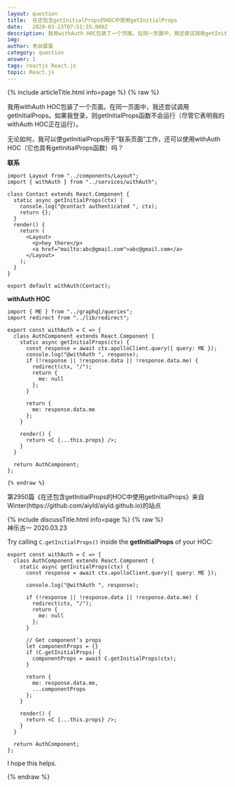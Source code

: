 ```yaml
---
layout: question
title:  在还包含getInitialProps的HOC中使用getInitialProps
date:   2020-03-23T07:51:35.000Z
description: 我用withAuth HOC包装了一个页面。在同一页面中，我还尝试调用getInitialProps。如果我登录，则getInitialProps函数不会...
img: 
author: 老丝蛋蛋
category: question
answer: 1
tags: reactjs React.js
topic: React.js
---
```

<div class="article-root">
  <div class="article">
    {% include articleTitle.html info=page %}
    {% raw %}
    <div class="article-content"><p><font style="vertical-align: inherit;"><font style="vertical-align: inherit;">我用withAuth HOC包装了一个页面。</font><font style="vertical-align: inherit;">在同一页面中，我还尝试调用getInitialProps。</font><font style="vertical-align: inherit;">如果我登录，则getInitialProps函数不会运行（尽管它表明我的withAuth HOC正在运行）。</font></font></p>

<p><font style="vertical-align: inherit;"><font style="vertical-align: inherit;">无论如何，我可以使getInitialProps用于“联系页面”工作，还可以使用withAuth HOC（它也具有getInitialProps函数）吗？</font></font></p>

<p><strong><font style="vertical-align: inherit;"><font style="vertical-align: inherit;">联系</font></font></strong></p>

<pre><code>import Layout from "../components/Layout";<font></font>
import { withAuth } from "../services/withAuth";<font></font>
<font></font>
class Contact extends React.Component {<font></font>
  static async getInitialProps(ctx) {<font></font>
    console.log("@contact authenticated ", ctx);<font></font>
    return {};<font></font>
  }<font></font>
  render() {<font></font>
    return (<font></font>
      &lt;Layout&gt;<font></font>
        &lt;p&gt;hey there&lt;/p&gt;<font></font>
        &lt;a href="mailto:abc@gmail.com"&gt;abc@gmail.com&lt;/a&gt;<font></font>
      &lt;/Layout&gt;<font></font>
    );<font></font>
  }<font></font>
}<font></font>
<font></font>
export default withAuth(Contact);<font></font>
</code></pre>

<p><strong><font style="vertical-align: inherit;"><font style="vertical-align: inherit;">withAuth HOC</font></font></strong></p>

<pre><code>import { ME } from "../graphql/queries";<font></font>
import redirect from "../lib/redirect";<font></font>
<font></font>
export const withAuth = C =&gt; {<font></font>
  class AuthComponent extends React.Component {<font></font>
    static async getInitialProps(ctx) {<font></font>
      const response = await ctx.apolloClient.query({ query: ME });<font></font>
      console.log("@withAuth ", response);<font></font>
      if (!response || !response.data || !response.data.me) {<font></font>
        redirect(ctx, "/");<font></font>
        return {<font></font>
          me: null<font></font>
        };<font></font>
      }<font></font>
<font></font>
      return {<font></font>
        me: response.data.me<font></font>
      };<font></font>
    }<font></font>
<font></font>
    render() {<font></font>
      return &lt;C {...this.props} /&gt;;<font></font>
    }<font></font>
  }<font></font>
<font></font>
  return AuthComponent;<font></font>
};<font></font>
</code></pre></div>
    {% endraw %}
  </div>
  <p class="winter_mark">第2950篇《在还包含getInitialProps的HOC中使用getInitialProps》来自Winter(https://github.com/aiyld/aiyld.github.io)的站点</p>
  <div class="discuss-wrapper">
    {% include discussTitle.html info=page %}
    {% raw %}
    <div class="discuss-list">
    <div class="discuss-item">
        <div class="discuss-parent">
          <div class="discuss-meta">
            <span class="discuss-user">神乐古一</span>
            <span class="discuss-time">2020.03.23</span>
          </div>
          <div class="discuss-comment"><p>Try calling <code>C.getInitialProps()</code> inside the <strong>getInitialProps</strong> of your HOC:</p>

<pre><code>export const withAuth = C =&gt; {<font></font>
  class AuthComponent extends React.Component {<font></font>
    static async getInitialProps(ctx) {<font></font>
      const response = await ctx.apolloClient.query({ query: ME });<font></font>
<font></font>
      console.log("@withAuth ", response);<font></font>
<font></font>
      if (!response || !response.data || !response.data.me) {<font></font>
        redirect(ctx, "/");<font></font>
        return {<font></font>
          me: null<font></font>
        };<font></font>
      }<font></font>
<font></font>
      // Get component’s props<font></font>
      let componentProps = {}<font></font>
      if (C.getInitialProps) {<font></font>
        componentProps = await C.getInitialProps(ctx);<font></font>
      }<font></font>
<font></font>
      return {<font></font>
        me: response.data.me,<font></font>
        ...componentProps<font></font>
      };<font></font>
    }<font></font>
<font></font>
    render() {<font></font>
      return &lt;C {...this.props} /&gt;;<font></font>
    }<font></font>
  }<font></font>
<font></font>
  return AuthComponent;<font></font>
};<font></font>
</code></pre>

<p>I hope this helps.</p></div>
        </div></div>
    </div>
    {% endraw %}
  </div>
<div>
